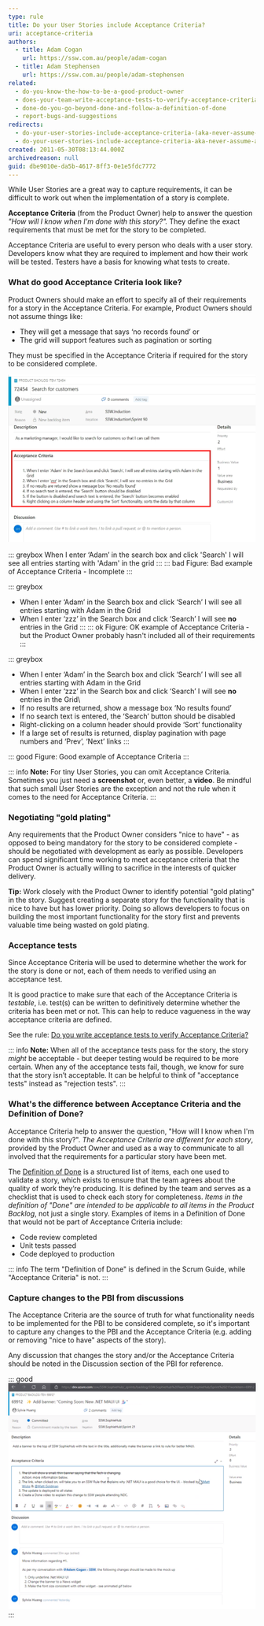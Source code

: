 ```yaml
---
type: rule
title: Do your User Stories include Acceptance Criteria?
uri: acceptance-criteria
authors:
  - title: Adam Cogan
    url: https://ssw.com.au/people/adam-cogan
  - title: Adam Stephensen
    url: https://ssw.com.au/people/adam-stephensen
related:
  - do-you-know-the-how-to-be-a-good-product-owner
  - does-your-team-write-acceptance-tests-to-verify-acceptance-criteria
  - done-do-you-go-beyond-done-and-follow-a-definition-of-done
  - report-bugs-and-suggestions
redirects:
  - do-your-user-stories-include-acceptance-criteria-(aka-never-assume-automatic-gold-plating)
  - do-your-user-stories-include-acceptance-criteria-aka-never-assume-automatic-gold-plating
created: 2011-05-30T08:13:44.000Z
archivedreason: null
guid: dbe9010e-da5b-4617-8ff3-0e1e5fdc7772
---
```

While User Stories are a great way to capture requirements, it can be difficult to work out when the implementation of a story is complete.

**Acceptance Criteria** (from the Product Owner) help to answer the question *"How will I know when I'm done with this story?".* They 
define the exact requirements that must be met for the story to be completed.

<!--endintro-->

Acceptance Criteria are useful to every person who deals with a user story. Developers know what they are required to implement and how their work will be tested. Testers have a basis for knowing what tests to create.

### What do good Acceptance Criteria look like?

Product Owners should make an effort to specify all of their requirements for a story in the Acceptance Criteria. For example, Product Owners should not assume things like:

* They will get a message that says ‘no records found’ or
* The grid will support features such as pagination or sorting

They must be specified in the Acceptance Criteria if required for the story to be considered complete.

![Figure: A User Story PBI with Acceptance Criteria in Azure DevOps](acceptance-criteria.jpg)

::: greybox
When I enter ‘Adam’ in the search box and click 'Search' I will see all entries starting with 'Adam' in the grid
:::
::: bad
Figure: Bad example of Acceptance Criteria - Incomplete 
:::

::: greybox
* When I enter ‘Adam’ in the Search box and click ‘Search’ I will see all entries starting with Adam in the Grid
* When I enter ‘zzz’ in the Search box and click ‘Search’ I will see **no** entries in the Grid
:::
::: ok
Figure: OK example of Acceptance Criteria - but the Product Owner probably hasn't included all of their requirements
:::

::: greybox
* When I enter ‘Adam’ in the Search box and click ‘Search’ I will see all entries starting with Adam in the Grid
* When I enter ‘zzz’ in the Search box and click ‘Search’ I will see **no** entries in the Grid\
* If no results are returned, show a message box ‘No results found’
* If no search text is entered, the ‘Search’ button should be disabled
* Right-clicking on a column header should provide ‘Sort’ functionality
* If a large set of results is returned, display pagination with page numbers and ‘Prev’, ‘Next’ links
:::

::: good
Figure: Good example of Acceptance Criteria
:::

::: info
**Note:** For tiny User Stories, you can omit Acceptance Criteria. Sometimes you just need a **screenshot** or, even better, a **video**. Be mindful that such small User Stories are the exception and not the rule when it comes to the need for Acceptance Criteria. 
:::

### Negotiating "gold plating"

Any requirements that the Product Owner considers "nice to have" - as opposed to being mandatory for the story to be considered complete - should be negotiated with development as early as possible. Developers can spend significant time working to meet acceptance criteria that the Product Owner is actually willing to sacrifice in the interests of quicker delivery.

**Tip:** Work closely with the Product Owner to identify potential "gold plating" in the story. Suggest creating a separate story for the functionality that is nice to have but has lower priority. Doing so allows developers to focus on building the most important functionality for the story first and prevents valuable time being wasted on gold plating.

### Acceptance tests

Since Acceptance Criteria will be used to determine whether the work for the story is done or not, each of them needs to verified using an acceptance test.

It is good practice to make sure that each of the Acceptance Criteria is *testable*, i.e. test(s) can be written to definitively determine whether the criteria has been met or not. This can help to reduce vagueness in the way acceptance criteria are defined.

See the rule:
[Do you write acceptance tests to verify Acceptance Criteria?](https://www.ssw.com.au/rules/does-your-team-write-acceptance-tests-to-verify-acceptance-criteria)

::: info
**Note:**
When all of the acceptance tests pass for the story, the story *might* be acceptable - but deeper testing would be required to be more certain. When any of the acceptance tests fail, though, we know for sure that the story isn’t acceptable. It can be helpful to think of "acceptance tests" instead as "rejection tests".
:::

### What's the difference between Acceptance Criteria and the Definition of Done?

Acceptance Criteria help to answer the question, "How will I know when I'm done with this story?". *The Acceptance Criteria are different for each story*, provided by the Product Owner and  used as a way to communicate to all involved that the requirements for a particular story have been met.

The [Definition of Done](https://www.ssw.com.au/rules/done-do-you-go-beyond-done-and-follow-a-definition-of-done) is a structured list of items, each one used to validate a story, which exists to ensure that the team agrees about the quality of work they’re producing. It is defined by the team and serves as a checklist that is used to check each story for completeness. *Items in the definition of "Done" are intended to be applicable to all items in the Product Backlog*, not just a single story. Examples of items in a Definition of Done that would not be part of Acceptance Criteria include:

* Code review completed
* Unit tests passed
* Code deployed to production

::: info 
The term "Definition of Done" is defined in the Scrum Guide, while "Acceptance Criteria" is not.
:::

### Capture changes to the PBI from discussions

The Acceptance Criteria are the source of truth for what functionality needs to be implemented for the PBI to be considered complete, so it's important to capture any changes to the PBI and the Acceptance Criteria (e.g. adding or removing "nice to have" aspects of the story). 

Any discussion that changes the story and/or the Acceptance Criteria should be noted in the Discussion section of the PBI for reference.

::: good
![Figure: Good example - Discussion about changes to the story and Acceptance Criteria captured in the PBI](acceptance-criteria-discussion.png)
:::